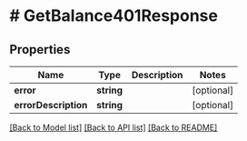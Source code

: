 # # GetBalance401Response

## Properties

Name | Type | Description | Notes
------------ | ------------- | ------------- | -------------
**error** | **string** |  | [optional]
**errorDescription** | **string** |  | [optional]

[[Back to Model list]](../../README.md#models) [[Back to API list]](../../README.md#endpoints) [[Back to README]](../../README.md)
